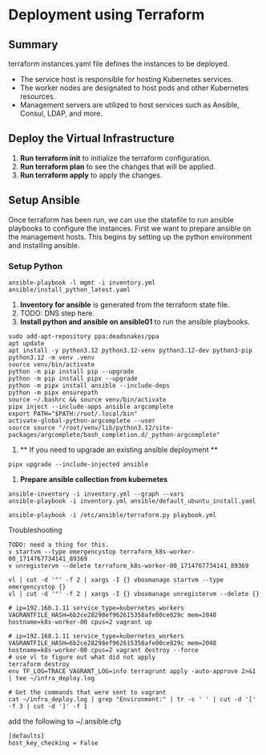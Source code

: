 # Deployment using Terraform

## Summary

terraform instances.yaml file defines the instances to be deployed.

- The service host is responsible for hosting Kubernetes services.
- The worker nodes are designated to host pods and other Kubernetes resources.
- Management servers are utilized to host services such as Ansible, Consul, LDAP, and more.


## Deploy the Virtual Infrastructure

1. **Run terraform init** to initialize the terraform configuration.
1. **Run terraform plan** to see the changes that will be applied.
1. **Run terraform apply** to apply the changes.

## Setup Ansible

Once terraform has been run, we can use the statefile to run ansible playbooks to configure the instances.
First we want to prepare ansible on the management hosts.  This begins by setting up the python environment and installing ansible.

### Setup Python

```shell
ansible-playbook -l mgmt -i inventory.yml ansible/install_python_latest.yaml
```

1. **Inventory for ansible** is generated from the terraform state file.
1. TODO: DNS step here.
1. **Install python and ansible on ansible01** to run the ansible playbooks.
```shell
sudo add-apt-repository ppa:deadsnakes/ppa
apt update
apt install -y python3.12 python3.12-venv python3.12-dev python3-pip
python3.12 -m venv .venv
source venv/bin/activate
python -m pip install pip --upgrade
python -m pip install pipx --upgrade
python -m pipx install ansible --include-deps
python -m pipx ensurepath
source ~/.bashrc && source venv/bin/activate
pipx inject --include-apps ansible argcomplete
export PATH="$PATH:/root/.local/bin"
activate-global-python-argcomplete --user
source source "/root/venv/lib/python3.12/site-packages/argcomplete/bash_completion.d/_python-argcomplete"
```
1. ** If you need to upgrade an existing ansible deployment **
```shell
pipx upgrade --include-injected ansible
```
1. **Prepare ansible collection from kubernetes**
```shell
ansible-inventory -i inventory.yml --graph --vars
ansible-playbook -i inventory.yml ansible/default_ubuntu_install.yaml

ansible-playbook -i /etc/ansible/terraform.py playbook.yml
```

Troubleshooting
```shell
TODO: need a thing for this.
v startvm --type emergencystop terraform_k8s-worker-00_1714767734141_89369
v unregistervm --delete terraform_k8s-worker-00_1714767734141_89369

vl | cut -d '"' -f 2 | xargs -I {} vboxmanage startvm --type emergencystop {}
vl | cut -d '"' -f 2 | xargs -I {} vboxmanage unregistervm --delete {}

# ip=192.168.1.11 service_type=kubernetes_workers VAGRANTFILE_HASH=6b2ce28298ef962615358afe00ce829c mem=2048 hostname=k8s-worker-00 cpus=2 vagrant up

# ip=192.168.1.11 service_type=kubernetes_workers VAGRANTFILE_HASH=6b2ce28298ef962615358afe00ce829c mem=2048 hostname=k8s-worker-00 cpus=2 vagrant destroy --force
# use vl to figure out what did not apply
terraform destroy
env TF_LOG=TRACE VAGRANT_LOG=info terragrunt apply -auto-approve 2>&1 | tee ~/infra_deploy.log 

# Get the commands that were sent to vagrant
cat ~/infra_deploy.log | grep "Environment:" | tr -s ' ' | cut -d '[' -f 3 | cut -d ']' -f 1
```

add the following to ~/.ansible.cfg
```shell
[defaults]
host_key_checking = False
```